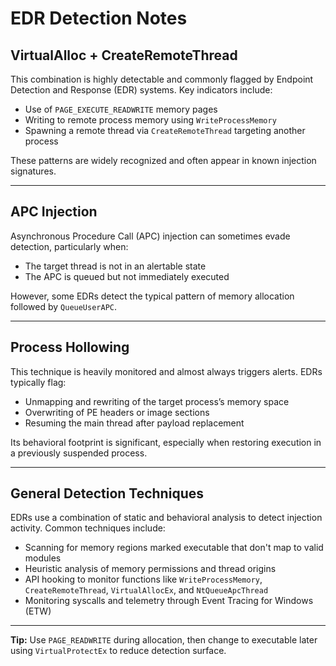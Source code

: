 # EDR Detection Notes

## VirtualAlloc + CreateRemoteThread

This combination is highly detectable and commonly flagged by Endpoint Detection and Response (EDR) systems. Key indicators include:

- Use of `PAGE_EXECUTE_READWRITE` memory pages  
- Writing to remote process memory using `WriteProcessMemory`  
- Spawning a remote thread via `CreateRemoteThread` targeting another process

These patterns are widely recognized and often appear in known injection signatures.

---

## APC Injection

Asynchronous Procedure Call (APC) injection can sometimes evade detection, particularly when:

- The target thread is not in an alertable state  
- The APC is queued but not immediately executed

However, some EDRs detect the typical pattern of memory allocation followed by `QueueUserAPC`.

---

## Process Hollowing

This technique is heavily monitored and almost always triggers alerts. EDRs typically flag:

- Unmapping and rewriting of the target process’s memory space  
- Overwriting of PE headers or image sections  
- Resuming the main thread after payload replacement

Its behavioral footprint is significant, especially when restoring execution in a previously suspended process.

---

## General Detection Techniques

EDRs use a combination of static and behavioral analysis to detect injection activity. Common techniques include:

- Scanning for memory regions marked executable that don't map to valid modules  
- Heuristic analysis of memory permissions and thread origins  
- API hooking to monitor functions like `WriteProcessMemory`, `CreateRemoteThread`, `VirtualAllocEx`, and `NtQueueApcThread`  
- Monitoring syscalls and telemetry through Event Tracing for Windows (ETW)

---

**Tip:** Use `PAGE_READWRITE` during allocation, then change to executable later using `VirtualProtectEx` to reduce detection surface.
